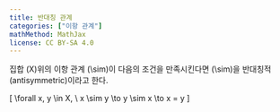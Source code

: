 ```yaml
---
title: 반대칭 관계
categories: ["이항 관계"]
mathMethod: MathJax
license: CC BY-SA 4.0
---
```


집합 \(X\)위의 이항 관계 \(\sim\)이 다음의 조건을 만족시킨다면 \(\sim\)을 반대칭적(antisymmetric)이라고 한다.

\[ \forall x, y \in X, \ x \sim y \to y \sim x \to x = y \]
